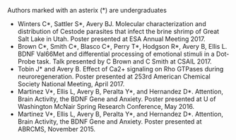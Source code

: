Authors marked with an asterix (*) are undergraduates  
* Winters C*, Sattler S*, Avery BJ. Molecular characterization and distribution of Cestode parasites that infect the brine shrimp of Great Salt Lake in Utah. Poster presented at ESA Annual Meeting 2017.
* Brown C*, Smith C*, Blasco C*, Perry T*, Hodgson R*, Avery B, Ellis L. BDNF Val66Met and differential processing of emotional stimuli in a Dot-Probe task. Talk presented by C Brown and C Smith at CSAIL 2017.
* Tobin J* and Avery B. Effect of Ca2+ signaling on Rho GTPases during neuroregeneration. Poster presented at 253rd American Chemical Society National Meeting, April 2017.
* Martinez V*, Ellis L, Avery B, Peralta Y*, and Hernandez D*. Attention, Brain Activity, the BDNF Gene and Anxiety.  Poster presented at U of Washington McNair Spring Research Conference, May 2016.
* Martinez V*, Ellis L, Avery B, Peralta Y*, and Hernandez D*. Attention, Brain Activity, the BDNF Gene and Anxiety.  Poster presented at ABRCMS, November 2015.  
